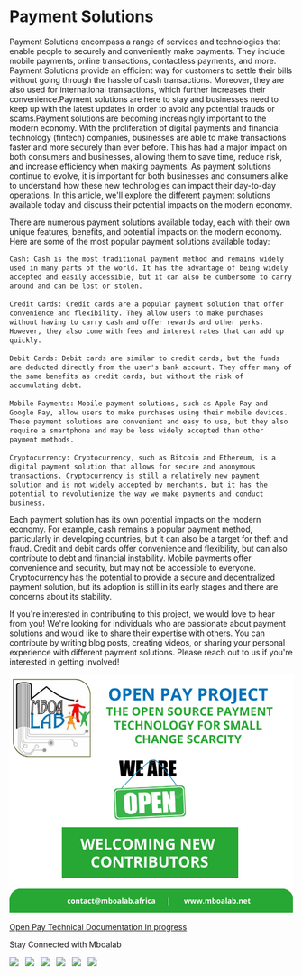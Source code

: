 # Payment Solutions
  Payment Solutions encompass a range of services and technologies that enable people to securely and conveniently make payments. They include mobile payments, online transactions, contactless payments, and more. Payment Solutions provide an efficient way for customers to settle their bills without going through the hassle of cash transactions. Moreover, they are also used for international transactions, which further increases their convenience.Payment solutions are here to stay and businesses need to keep up with the latest updates in order to avoid any potential frauds or scams.Payment solutions are becoming increasingly important to the modern economy. With the proliferation of digital payments and financial technology (fintech) companies, businesses are able to make transactions faster and more securely than ever before. This has had a major impact on both consumers and businesses, allowing them to save time, reduce risk, and increase efficiency when making payments. As payment solutions continue to evolve, it is important for both businesses and consumers alike to understand how these new technologies can impact their day-to-day operations. In this article, we'll explore the different payment solutions available today and discuss their potential impacts on the modern economy.
  
  There are numerous payment solutions available today, each with their own unique features, benefits, and potential impacts on the modern economy. Here are some of the most popular payment solutions available today:

    Cash: Cash is the most traditional payment method and remains widely used in many parts of the world. It has the advantage of being widely accepted and easily accessible, but it can also be cumbersome to carry around and can be lost or stolen.

    Credit Cards: Credit cards are a popular payment solution that offer convenience and flexibility. They allow users to make purchases without having to carry cash and offer rewards and other perks. However, they also come with fees and interest rates that can add up quickly.

    Debit Cards: Debit cards are similar to credit cards, but the funds are deducted directly from the user's bank account. They offer many of the same benefits as credit cards, but without the risk of accumulating debt.

    Mobile Payments: Mobile payment solutions, such as Apple Pay and Google Pay, allow users to make purchases using their mobile devices. These payment solutions are convenient and easy to use, but they also require a smartphone and may be less widely accepted than other payment methods.

    Cryptocurrency: Cryptocurrency, such as Bitcoin and Ethereum, is a digital payment solution that allows for secure and anonymous transactions. Cryptocurrency is still a relatively new payment solution and is not widely accepted by merchants, but it has the potential to revolutionize the way we make payments and conduct business.

Each payment solution has its own potential impacts on the modern economy. For example, cash remains a popular payment method, particularly in developing countries, but it can also be a target for theft and fraud. Credit and debit cards offer convenience and flexibility, but can also contribute to debt and financial instability. Mobile payments offer convenience and security, but may not be accessible to everyone. Cryptocurrency has the potential to provide a secure and decentralized payment solution, but its adoption is still in its early stages and there are concerns about its stability.

If you're interested in contributing to this project, we would love to hear from you! We're looking for individuals who are passionate about payment solutions and would like to share their expertise with others. You can contribute by writing blog posts, creating videos, or sharing your personal experience with different payment solutions. Please reach out to us if you're interested in getting involved!


 ![Call for Contributors](contributors-flyer.png)

[Open Pay Technical  Documentation In progress](https://docs.google.com/document/d/173qUWFruyyT6a9UbDYJaHxjMIkbV-DzSCZg2l1mAV5k/edit?usp=sharing)

  Stay Connected with Mboalab

  [<img src="https://upload.wikimedia.org/wikipedia/commons/8/83/Steam_icon_logo.svg" width="3.5%"/>](https://www.mboalab.africa/) &nbsp; [<img src="https://img.icons8.com/color/48/000000/twitter.png" width="3.5%"/>](https://twitter.com/LabMboa)  &nbsp; [<img src="https://img.icons8.com/color/48/000000/linkedin.png" width="3.5%"/>](https://www.linkedin.com/company/mboalab/)  &nbsp; [<img src="https://img.icons8.com/fluent/48/000000/facebook-new.png" width="3.5%"/>](https://www.facebook.com/mboalab/)  &nbsp; [<img src="https://img.icons8.com/fluent/48/000000/instagram-new.png" width="3.5%"/>](https://www.instagram.com/)  &nbsp;  [<img src="https://img.icons8.com/fluent/48/000000/gmail.png" width="3.5%"/>](mailto:thomasmboa@gmail.com)
